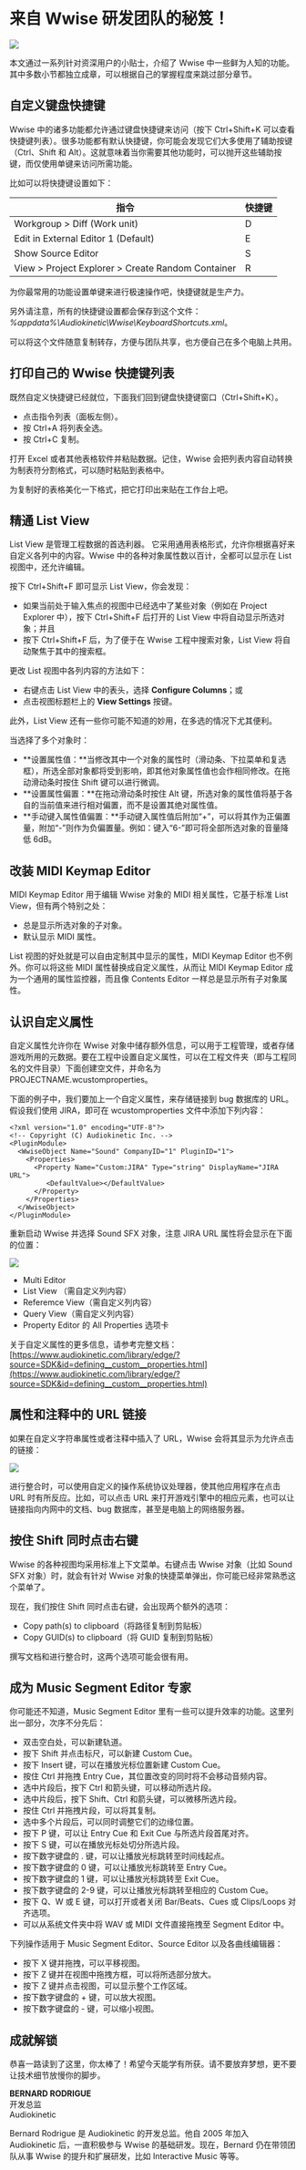 # 来自 Wwise 研发团队的秘笈！

![](http://info.audiokinetic.com/hubfs/tips%20from%20wwise%20dev%20team.jpg)

本文通过一系列针对资深用户的小贴士，介绍了 Wwise 中一些鲜为人知的功能。其中多数小节都独立成章，可以根据自己的掌握程度来跳过部分章节。

## 自定义键盘快捷键

Wwise 中的诸多功能都允许通过键盘快捷键来访问（按下 Ctrl+Shift+K 可以查看快捷键列表）。很多功能都有默认快捷键，你可能会发现它们大多使用了辅助按键（Ctrl、Shift 和 Alt）。这就意味着当你需要其他功能时，可以抛开这些辅助按键，而仅使用单键来访问所需功能。

比如可以将快捷键设置如下：

|**指令**|**快捷键**|
|---|:---|
|Workgroup > Diff (Work unit)  |D|
|Edit in External Editor 1 (Default)  |E|
|Show Source Editor  |S|
|View > Project Explorer > Create Random Container  |R|

为你最常用的功能设置单键来进行极速操作吧，快捷键就是生产力。

另外请注意，所有的快捷键设置都会保存到这个文件：  
*%appdata%\Audiokinetic\Wwise\KeyboardShortcuts.xml*。

可以将这个文件随意复制转存，方便与团队共享，也方便自己在多个电脑上共用。

## 打印自己的 Wwise 快捷键列表

既然自定义快捷键已经就位，下面我们回到键盘快捷键窗口（Ctrl+Shift+K）。

+ 点击指令列表（面板左侧）。
+ 按 Ctrl+A 将列表全选。
+ 按 Ctrl+C 复制。

打开 Excel 或者其他表格软件并粘贴数据。记住，Wwise 会把列表内容自动转换为制表符分割格式，可以随时粘贴到表格中。

为复制好的表格美化一下格式，把它打印出来贴在工作台上吧。

## 精通 List View

List View 是管理工程数据的首选利器。 它采用通用表格形式，允许你根据喜好来自定义各列中的内容。Wwise 中的各种对象属性数以百计，全都可以显示在 List 视图中，还允许编辑。

按下 Ctrl+Shift+F 即可显示 List View，你会发现：

+ 如果当前处于输入焦点的视图中已经选中了某些对象（例如在 Project Explorer 中），按下 Ctrl+Shift+F 后打开的 List View 中将自动显示所选对象；并且
+ 按下 Ctrl+Shift+F 后，为了便于在 Wwise 工程中搜索对象，List View 将自动聚焦于其中的搜索框。

更改 List 视图中各列内容的方法如下：

+ 右键点击 List View 中的表头，选择 **Configure Columns**；或
+ 点击视图标题栏上的 **View Settings** 按键。

此外，List View 还有一些你可能不知道的妙用，在多选的情况下尤其便利。

当选择了多个对象时：

+ **设置属性值：**当修改其中一个对象的属性时（滑动条、下拉菜单和复选框），所选全部对象都将受到影响，即其他对象属性值也会作相同修改。在拖动滑动条时按住 Shift 键可以进行微调。
+ **设置属性偏置：**在拖动滑动条时按住 Alt 键，所选对象的属性值将基于各自的当前值来进行相对偏置，而不是设置其绝对属性值。
+ **手动键入属性值偏置：**手动键入属性值后附加“+”，可以将其作为正偏置量，附加“-”则作为负偏置量。例如：键入“6-”即可将全部所选对象的音量降低 6dB。

## 改装 MIDI Keymap Editor

MIDI Keymap Editor 用于编辑 Wwise 对象的 MIDI 相关属性，它基于标准 List View，但有两个特别之处：

+ 总是显示所选对象的子对象。
+ 默认显示 MIDI 属性。

List 视图的好处就是可以自由定制其中显示的属性，MIDI Keymap Editor 也不例外。你可以将这些 MIDI 属性替换成自定义属性，从而让 MIDI Keymap Editor 成为一个通用的属性监控器，而且像 Contents Editor 一样总是显示所有子对象属性。

## 认识自定义属性

自定义属性允许你在 Wwise 对象中储存额外信息，可以用于工程管理，或者存储游戏所用的元数据。要在工程中设置自定义属性，可以在工程文件夹（即与工程同名的文件目录）下面创建空文件，并命名为 PROJECTNAME.wcustomproperties。

下面的例子中，我们要加上一个自定义属性，来存储链接到 bug 数据库的 URL。 假设我们使用 JIRA，即可在 wcustomproperties 文件中添加下列内容：

    <?xml version="1.0" encoding="UTF-8"?>
    <!-- Copyright (C) Audiokinetic Inc. -->
    <PluginModule>
      <WwiseObject Name="Sound" CompanyID="1" PluginID="1">
        <Properties>
          <Property Name="Custom:JIRA" Type="string" DisplayName="JIRA URL">
             <DefaultValue></DefaultValue>
          </Property>
        </Properties>
      </WwiseObject>
    </PluginModule>

重新启动 Wwise 并选择 Sound SFX 对象，注意 JIRA URL 属性将会显示在下面的位置：

![](http://info.audiokinetic.com/hubfs/tips-from-wwise-dev-team-2.png)

+ Multi Editor
+ List View （需自定义列内容）
+ Referemce View（需自定义列内容）
+ Query View（需自定义列内容）
+ Property Editor 的 All Properties 选项卡

关于自定义属性的更多信息，请参考完整文档：  
[https://www.audiokinetic.com/library/edge/?source=SDK&id=defining__custom__properties.html](https://www.audiokinetic.com/library/edge/?source=SDK&id=defining__custom__properties.html) 

## 属性和注释中的 URL 链接

如果在自定义字符串属性或者注释中插入了 URL，Wwise 会将其显示为允许点击的链接：

![](http://info.audiokinetic.com/hubfs/tips-from-wwise-dev-team-3.png)

进行整合时，可以使用自定义的操作系统协议处理器，使其他应用程序在点击 URL 时有所反应。比如，可以点击 URL 来打开游戏引擎中的相应元素，也可以让链接指向内网中的文档、bug 数据库，甚至是电脑上的网络服务器。  

## 按住 Shift 同时点击右键  

Wwise 的各种视图均采用标准上下文菜单。右键点击 Wwise 对象（比如 Sound SFX 对象）时，就会有针对 Wwise 对象的快捷菜单弹出，你可能已经非常熟悉这个菜单了。

现在，我们按住 Shift 同时点击右键，会出现两个额外的选项：

+ Copy path(s) to clipboard（将路径复制到剪贴板）
+ Copy GUID(s) to clipboard（将 GUID 复制到剪贴板）

撰写文档和进行整合时，这两个选项可能会很有用。

## 成为 Music Segment Editor 专家

你可能还不知道，Music Segment Editor 里有一些可以提升效率的功能。这里列出一部分，次序不分先后：

+ 双击空白处，可以新建轨道。
+ 按下 Shift 并点击标尺，可以新建 Custom Cue。
+ 按下 Insert 键，可以在播放光标位置新建 Custom Cue。
+ 按住 Ctrl 并拖拽 Entry Cue，其位置改变的同时将不会移动音频内容。
+ 选中片段后，按下 Ctrl 和箭头键，可以移动所选片段。
+ 选中片段后，按下 Shift、Ctrl 和箭头键，可以微移所选片段。
+ 按住 Ctrl 并拖拽片段，可以将其复制。
+ 选中多个片段后，可以同时调整它们的边缘位置。
+ 按下 P 键，可以让 Entry Cue 和 Exit Cue 与所选片段首尾对齐。
+ 按下 S 键，可以在播放光标处切分所选片段。
+ 按下数字键盘的 . 键，可以让播放光标跳转至时间线起点。
+ 按下数字键盘的 0 键，可以让播放光标跳转至 Entry Cue。
+ 按下数字键盘的 1 键，可以让播放光标跳转至 Exit Cue。
+ 按下数字键盘的 2-9 键，可以让播放光标跳转至相应的 Custom Cue。
+ 按下 Q、W 或 E 键，可以打开或者关闭 Bar/Beats、Cues 或 Clips/Loops 对齐选项。
+ 可以从系统文件夹中将 WAV 或 MIDI 文件直接拖拽至 Segment Editor 中。

下列操作适用于 Music Segment Editor、Source Editor 以及各曲线编辑器：

+ 按下 X 键并拖拽，可以平移视图。
+ 按下 Z 键并在视图中拖拽方框，可以将所选部分放大。
+ 按下 Z 键并点击视图，可以显示整个工作区域。
+ 按下数字键盘的 + 键，可以放大视图。
+ 按下数字键盘的 - 键，可以缩小视图。

## 成就解锁

恭喜一路读到了这里，你太棒了！希望今天能学有所获。请不要放弃梦想，更不要让技术细节放慢你的脚步。

**BERNARD RODRIGUE**    
开发总监    
Audiokinetic

Bernard Rodrigue 是 Audiokinetic 的开发总监。他自 2005 年加入 Audiokinetic 后，一直积极参与 Wwise 的基础研发。现在，Bernard 仍在带领团队从事 Wwise 的提升和扩展研发，比如 Interactive Music 等等。
